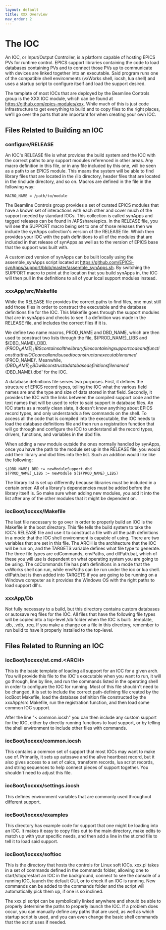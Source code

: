 ```yaml
---
layout: default
title: XXX Overview
nav_order: 2
---
```



# The IOC 

An IOC, or Input/Output Controller, is a platform capable of hosting EPICS PVs for runtime control. EPICS support libraries containing the code to load databases containing PVs and to connect those PVs up to communicate with devices are linked together into an executable. Said program runs one of the compatible shell environments (vxWorks shell, iocsh, lua shell) and uses a startup script to configure itself and load the support desired.

The template of most IOCs that are deployed by the Beamline Controls group is the XXX IOC module, which can be found at https://github.com/epics-modules/xxx. While much of this is just code infrastructure to get everything to build and to copy files to the right places, we'll go over the parts that are important for when creating your own IOC.

## Files Related to Building an IOC

### configure/RELEASE

An IOC's RELEASE file is what provides the build system and the IOC with the correct paths to any support modules referenced in other areas. Any macro definition in this file, or in any file included by this one, will be seen as a path to an EPICS module. This means the system will be able to find library files that are located in the <path>/lib directory, header files that are located in the <path>/include directory, and so on. Macros are defined in the file in the following way:

```
MACRO_NAME = /path/to/module
```

The Beamline Controls group provides a set of curated EPICS modules that have a known set of interactions with each other and cover much of the support needed by standard IOCs. This collection is called synApps and tagged releases can be found in /APSshare/epics. In the RELEASE file, you will see the SUPPORT macro being set to one of those releases then we include the synApps collection's version of the RELEASE file. Which then provides your IOC with the path definitions to all of the modules that are included in that release of synApps as well as to the version of EPICS base that the support was built with.

A customized version of synApps can be built locally using the assemble_synApps script located at https://github.com/EPICS-synApps/support/blob/master/assemble_synApps.sh. By switching the SUPPORT macro to point at the location that you build synApps in, the IOC will then pull in the definitions to all of your local support modules instead.


### xxxApp/src/Makefile 

While the RELEASE file provides the correct paths to find files, one must still add those files in order to construct the executable and the database definitions file for the IOC. This Makefile goes through the support modules that are in synApps and checks to see if a definition was made in the RELEASE file, and includes the correct files if it is.

We define two name macros, PROD_NAME and DBD_NAME, which are then used to construct two lists through the file, $(PROD_NAME)_LIBS and $(DBD_NAME)_DBD. $(PROD_NAME)_LIBS contains all the library files containing support code and functions that the IOC can call and is used to construct an executable named '$(PROD_NAME)'. Meanwhile, $(DBD_NAME)_DBD will construct a database definitions file named '$(DBD_NAME).dbd' for the IOC.

A database definitions file serves two purposes. First, it defines the structure of EPICS record types, telling the IOC what the various field names are and the type and size of data stored in that field. Secondly, it provides the IOC with the links between the compiled support code and the text names that will be used to refer to said support in database files. An IOC starts as a mostly clean slate, it doesn't know anything about EPICS record types, and only understands a few commands on the shell. To access all the code that is compiled into the executable, the IOC needs to load the database definitions file and then run a registration function that will go through and configure the IOC to understand all the record types, drivers, functions, and variables in the dbd file.

When adding a new module outside the ones normally handled by synApps, once you have the path to the module set up in the RELEASE file, you would add their library and dbd files into the list. Such an addition would like like the following:


```
$(DBD_NAME)_DBD += newModuleSupport.dbd
$(PROD_NAME)_LIBS := newModule $($(PROD_NAME)_LIBS)
```

The library list is set up differently because libraries must be included in a certain order. All of a library's dependencies must be added before the library itself is. So make sure when adding new modules, you add it into the list after any of the other modules that it might be dependent on.

### iocBoot/iocxxx/Makefile

The last file necessary to go over in order to properly build an IOC is the Makefile in the boot directory. This file tells the build system to take the IOC's RELEASE file and use it to construct a file with all the path definitions in a mode that the IOC shell environment is capable of using. There are two variables that are set in this file. The ARCH is the architecture that the IOC will be run on, and the TARGETS variable defines what file type to generate. The three file types are cdCommands, envPaths, and dllPath.bat, which of these you will use is dependent on what operating system you are going to be using. The cdCommands file has path definitions in a mode that the vxWorks shell can run, while envPaths can be run under the ioc or lua shell. dllPath.bat is then added into TARGETS if you are going to be running on a Windows computer as it provides the Windows OS with the right paths to load support dll's.


### xxxApp/Db 

Not fully necessary to a build, but this directory contains custom databases or autosave req files for the IOC. All files that have the following file types will be copied into a top-level /db folder when the IOC is built: .template, .db, .vdb, .req. If you make a change on a file in this directory, remember to run build to have it properly installed to the top-level.


## Files Related to Running an IOC

### iocBoot/iocxxx/st.cmd.\<ARCH\> 

This is the basic template of loading all support for an IOC for a given arch. You will provide this file to the IOC's executable when you want to run, it will go through, line by line, and run the commands listed in the operating shell in order to configure the IOC for running. Most of this file shouldn't need to be changed, it is set to include the correct path-defining file created by the iocBoot Makefile, load the database definition file constructed by the xxxApp/src Makefile, run the registration function, and then load some common IOC support.

After the line "< common.iocsh" you can then include any custom support for the IOC, either by directly running functions to load support, or by telling the shell environment to include other files with commands.

### iocBoot/iocxxx/common.iocsh 

This contains a common set of support that most IOCs may want to make use of. Primarily, it sets up autosave and the alive heartbeat record, but it also gives access to a set of calcs, transform records, lua script records, and string sequences to help connect pieces of support together. You shouldn't need to adjust this file.

### iocBoot/iocxxx/settings.iocsh 

This defines environment variables that are commonly used throughout different support.

### iocBoot/iocxxx/examples 

This directory has example code for support that one might be loading into an IOC. It makes it easy to copy files out to the main directory, make edits to match up with your specific needs, and then add a line in the st.cmd file to tell it to load said support.

### iocBoot/iocxxx/softioc

This is the directory that hosts the controls for Linux soft IOCs. xxx.pl takes in a set of commands defined in the commands folder, allowing one to start/stop/restart an IOC in the background, connect to see the console of a running IOC, launch the default GUI, or to check if an IOC is running. New commands can be added to the commands folder and the script will automatically pick them up, if one is so inclined.

The xxx.pl script can be symbolically linked anywhere and should be able to properly determine the paths to properly launch the IOC. If a problem does occur, you can manually define any paths that are used, as well as which startup script is used, and you can even change the basic shell commands that the script uses if needed.
